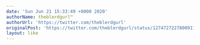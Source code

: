 ```yaml
---
date: 'Sun Jun 21 15:33:49 +0000 2020'
authorName: theblerdgurl™️
authorUrl: 'https://twitter.com/theblerdgurl'
originalPost: 'https://twitter.com/theblerdgurl/status/1274727227800911872'
layout: like
---
```

